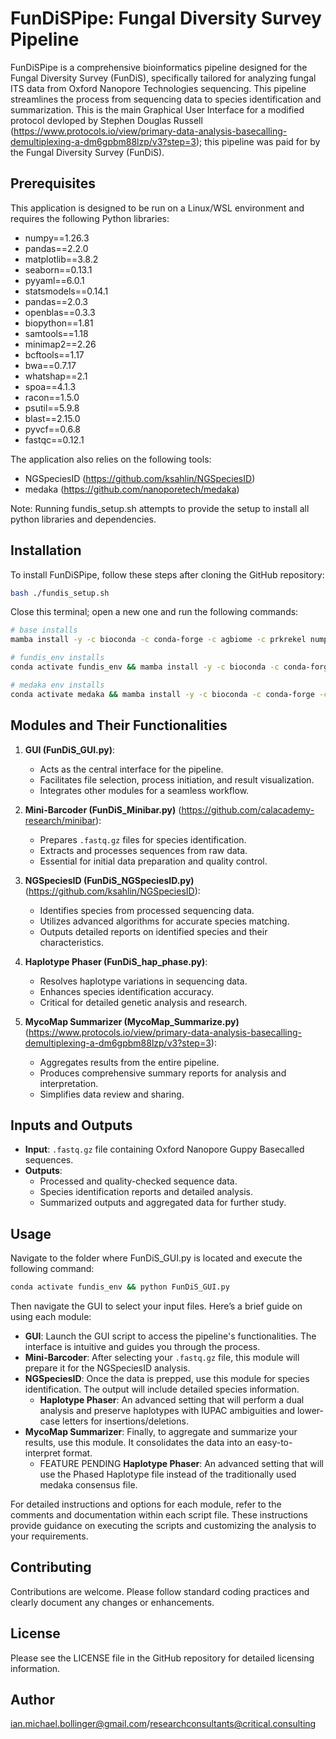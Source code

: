 # FunDiSPipe: Fungal Diversity Survey Pipeline

FunDiSPipe is a comprehensive bioinformatics pipeline designed for the Fungal Diversity Survey (FunDiS), specifically tailored for analyzing fungal ITS data from Oxford Nanopore Technologies sequencing. This pipeline streamlines the process from sequencing data to species identification and summarization. This is the main Graphical User Interface for a modified protocol devloped by Stephen Douglas Russell (https://www.protocols.io/view/primary-data-analysis-basecalling-demultiplexing-a-dm6gpbm88lzp/v3?step=3); this pipeline was paid for by the Fungal Diversity Survey (FunDiS).

## Prerequisites

This application is designed to be run on a Linux/WSL environment and requires the following Python libraries:
- numpy==1.26.3
- pandas==2.2.0
- matplotlib==3.8.2
- seaborn==0.13.1
- pyyaml==6.0.1
- statsmodels==0.14.1
- pandas==2.0.3
- openblas==0.3.3
- biopython==1.81
- samtools==1.18
- minimap2==2.26
- bcftools==1.17
- bwa==0.7.17
- whatshap==2.1
- spoa==4.1.3
- racon==1.5.0
- psutil==5.9.8
- blast==2.15.0
- pyvcf==0.6.8
- fastqc==0.12.1

The application also relies on the following tools:
- NGSpeciesID (https://github.com/ksahlin/NGSpeciesID)
- medaka (https://github.com/nanoporetech/medaka)

Note: Running fundis_setup.sh attempts to provide the setup to install all python libraries and dependencies.

## Installation

To install FunDiSPipe, follow these steps after cloning the GitHub repository:
```bash
bash ./fundis_setup.sh
```

Close this terminal; open a new one and run the following commands:
```bash
# base installs
mamba install -y -c bioconda -c conda-forge -c agbiome -c prkrekel numpy==1.26.3 pandas==2.2.0 matplotlib==3.8.2 seaborn==0.13.1 pyyaml==6.0.1 statsmodels==0.14.1
```

```bash
# fundis_env installs
conda activate fundis_env && mamba install -y -c bioconda -c conda-forge -c agbiome -c prkrekel pandas==2.0.3 openblas==0.3.3 biopython==1.81 samtools==1.18 minimap2==2.26 bcftools==1.17 bwa==0.7.17 whatshap==2.1 spoa==4.1.3 racon==1.5.0 psutil==5.9.8 blast==2.15.0 pyvcf==0.6.8 fastqc==0.12.1 && pip install NGSpeciesID && conda deactivate
```

```bash
# medaka env installs
conda activate medaka && mamba install -y -c bioconda -c conda-forge -c agbiome -c prkrekel medaka==1.11.1 && conda deactivate
```

## Modules and Their Functionalities

1. **GUI (FunDiS_GUI.py)**:
   - Acts as the central interface for the pipeline.
   - Facilitates file selection, process initiation, and result visualization.
   - Integrates other modules for a seamless workflow.

2. **Mini-Barcoder (FunDiS_Minibar.py)** (https://github.com/calacademy-research/minibar): 
   - Prepares `.fastq.gz` files for species identification.
   - Extracts and processes sequences from raw data.
   - Essential for initial data preparation and quality control.

3. **NGSpeciesID (FunDiS_NGSpeciesID.py)** (https://github.com/ksahlin/NGSpeciesID):
   - Identifies species from processed sequencing data.
   - Utilizes advanced algorithms for accurate species matching.
   - Outputs detailed reports on identified species and their characteristics.

4. **Haplotype Phaser (FunDiS_hap_phase.py)**:
   - Resolves haplotype variations in sequencing data.
   - Enhances species identification accuracy.
   - Critical for detailed genetic analysis and research.

5. **MycoMap Summarizer (MycoMap_Summarize.py)** (https://www.protocols.io/view/primary-data-analysis-basecalling-demultiplexing-a-dm6gpbm88lzp/v3?step=3):
   - Aggregates results from the entire pipeline.
   - Produces comprehensive summary reports for analysis and interpretation.
   - Simplifies data review and sharing.

## Inputs and Outputs

- **Input**: `.fastq.gz` file containing Oxford Nanopore Guppy Basecalled sequences.
- **Outputs**:
  - Processed and quality-checked sequence data.
  - Species identification reports and detailed analysis.
  - Summarized outputs and aggregated data for further study.

## Usage

Navigate to the folder where FunDiS_GUI.py is located and execute the following command:

```bash
conda activate fundis_env && python FunDiS_GUI.py
```

Then navigate the GUI to select your input files. Here’s a brief guide on using each module:

- **GUI**: Launch the GUI script to access the pipeline's functionalities. The interface is intuitive and guides you through the process.
- **Mini-Barcoder**: After selecting your `.fastq.gz` file, this module will prepare it for the NGSpeciesID analysis.
- **NGSpeciesID**: Once the data is prepped, use this module for species identification. The output will include detailed species information.
   - **Haplotype Phaser**: An advanced setting that will perform a dual analysis and preserve haplotypes with IUPAC ambiguities and lower-case letters for insertions/deletions.
- **MycoMap Summarizer**: Finally, to aggregate and summarize your results, use this module. It consolidates the data into an easy-to-interpret format.
   - FEATURE PENDING **Haplotype Phaser**: An advanced setting that will use the Phased Haplotype file instead of the traditionally used medaka consensus file.

For detailed instructions and options for each module, refer to the comments and documentation within each script file. These instructions provide guidance on executing the scripts and customizing the analysis to your requirements.

## Contributing

Contributions are welcome. Please follow standard coding practices and clearly document any changes or enhancements.

## License

Please see the LICENSE file in the GitHub repository for detailed licensing information.

## Author

ian.michael.bollinger@gmail.com/researchconsultants@critical.consulting
